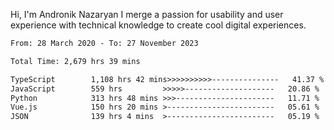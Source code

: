 Hi, I'm Andronik Nazaryan
I merge a passion for usability and user experience with technical knowledge to create cool digital experiences.


<!--START_SECTION:waka-->

```txt
From: 28 March 2020 - To: 27 November 2023

Total Time: 2,679 hrs 39 mins

TypeScript        1,108 hrs 42 mins>>>>>>>>>>---------------   41.37 %
JavaScript        559 hrs         >>>>>--------------------   20.86 %
Python            313 hrs 48 mins >>>----------------------   11.71 %
Vue.js            150 hrs 20 mins >------------------------   05.61 %
JSON              139 hrs 4 mins  >------------------------   05.19 %
```

<!--END_SECTION:waka-->

